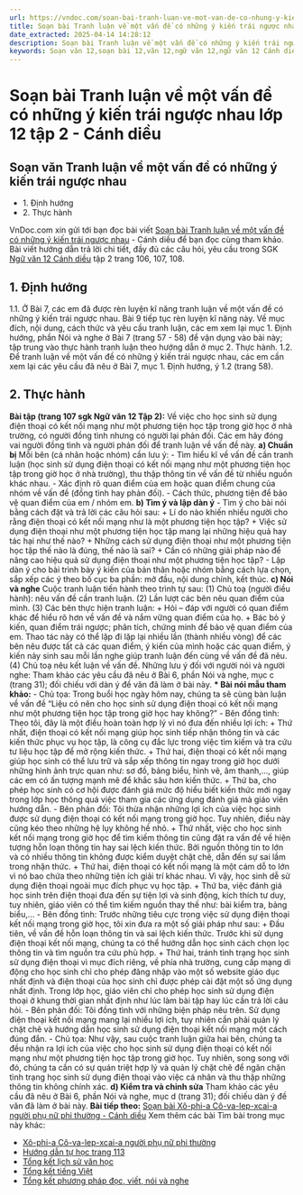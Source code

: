 ```yaml
---
url: https://vndoc.com/soan-bai-tranh-luan-ve-mot-van-de-co-nhung-y-kien-trai-nguoc-nhau-lop-12-tap-2-canh-dieu-331432
title: Soạn bài Tranh luận về một vấn đề có những ý kiến trái ngược nhau lớp 12 tập 2 - Cánh diều - VnDoc.com
date_extracted: 2025-04-14 14:28:12
description: Soạn bài Tranh luận về một vấn đề có những ý kiến trái ngược nhau - Cánh diều được VnDoc.com sưu tầm và xin gửi tới bạn đọc cùng tham khảo.
keywords: Soạn văn 12,soạn bài 12,văn 12,ngữ văn 12,ngữ văn 12 Cánh diều,soạn ngữ văn 12,giải ngữ văn 12,soạn văn 12 Cánh diều,soạn văn 12 Cánh diều ngắn nhất,soạn bài 12 cánh diều,soạn văn 12 tập 2 trang 106 Cánh diều,Soạn bài Tranh luận về một vấn đề có những ý kiến trái ngược nhau Cánh diều,Soạn văn Tranh luận về một vấn đề có những ý kiến trái ngược nhau,soạn bài Tranh luận về một vấn đề có những ý kiến trái ngược nhau,soạn văn 12 tập 2 trang 107,soạn văn 12 tập 2 trang 108
---
```


# Soạn bài Tranh luận về một vấn đề có những ý kiến trái ngược nhau lớp 12 tập 2 - Cánh diều
## Soạn văn Tranh luận về một vấn đề có những ý kiến trái ngược nhau
  * 1\. Định hướng
  * 2\. Thực hành

VnDoc.com xin gửi tới bạn đọc bài viết [Soạn bài Tranh luận về một vấn đề có những ý kiến trái ngược nhau](<https://vndoc.com/soan-bai-tranh-luan-ve-mot-van-de-co-nhung-y-kien-trai-nguoc-nhau-lop-12-tap-2-canh-dieu-331432>) \- Cánh diều để bạn đọc cùng tham khảo. Bài viết hướng dẫn trả lời chi tiết, đầy đủ các câu hỏi, yêu cầu trong SGK [Ngữ văn 12 Cánh diều](<https://vndoc.com/soan-van-12-canh-dieu>) tập 2 trang 106, 107, 108.
## 1\. Định hướng
1.1. Ở Bài 7, các em đã được rèn luyện kĩ năng tranh luận về một vấn đề có những ý kiến trái ngược nhau. Bài 9 tiếp tục rèn luyện kĩ năng này. Về mục đích, nội dung, cách thức và yêu cầu tranh luận, các em xem lại mục 1. Định hướng, phần Nói và nghe ở Bài 7 \(trang 57 - 58\) để vận dụng vào bài này; tập trung vào thực hành tranh luận theo hướng dẫn ở mục 2. Thực hành.
1.2. Để tranh luận về một vấn đề có những ý kiến trái ngược nhau, các em cần xem lại các yêu cầu đã nêu ở Bài 7, mục 1. Định hướng, ý 1.2 \(trang 58\).
## 2\. Thực hành
**Bài tập \(trang 107 sgk Ngữ văn 12 Tập 2\):** Về việc cho học sinh sử dụng điện thoại có kết nối mạng như một phương tiện học tập trong giờ học ở nhà trường, có người đồng tình nhưng có người lại phản đối. Các em hãy đóng vai người đồng tình và người phản đối để tranh luận về vấn đề này.
**a\) Chuẩn bị**
Mỗi bên \(cá nhân hoặc nhóm\) cần lưu ý:
\- Tìm hiểu kĩ về vấn đề cần tranh luận \(học sinh sử dụng điện thoại có kết nối mạng như một phương tiện học tập trong giờ học ở nhà trường\), thu thập thông tin về vấn đề từ nhiều nguồn khác nhau.
\- Xác định rõ quan điểm của em hoặc quan điểm chung của nhóm về vấn đề \(đồng tình hay phản đối\).
\- Cách thức, phương tiện để bảo vệ quan điểm của em / nhóm em.
**b\) Tìm ý và lập dàn ý**
\- Tìm ý cho bài nói bằng cách đặt và trả lời các câu hỏi sau:
\+ Lí do nào khiến nhiều người cho rằng điện thoại có kết nối mạng như là một phương tiện học tập?
\+ Việc sử dụng điện thoại như một phương tiện học tập mang lại những hiệu quả hay tác hại như thế nào?
\+ Những cách sử dụng điện thoại như một phương tiện học tập thế nào là đúng, thế nào là sai?
\+ Cần có những giải pháp nào để nâng cao hiệu quả sử dụng điện thoại như một phương tiện học tập?
\- Lập dàn ý cho bài trình bày ý kiến của bản thân hoặc nhóm bằng cách lựa chọn, sắp xếp các ý theo bố cục ba phần: mở đầu, nội dung chính, kết thúc.
**c\) Nói và nghe**
Cuộc tranh luận tiến hành theo trình tự sau:
\(1\) Chủ toạ \(người điều hành\): nêu vấn đề cần tranh luận.
\(2\) Lần lượt các bên nêu quan điểm của mình.
\(3\) Các bên thực hiện tranh luận:
\+ Hỏi – đáp với người có quan điểm khác để hiểu rõ hơn về vấn đề và nắm vững quan điểm của họ.
\+ Bác bỏ ý kiến, quan điểm trái ngược; phân tích, chứng minh để bảo vệ quan điểm của em. Thao tác này có thể lặp đi lặp lại nhiều lần \(thành nhiều vòng\) để các bên nêu được tất cả các quan điểm, ý kiến của mình hoặc các quan điểm, ý kiến nảy sinh sau mỗi lần nghe giúp tranh luận đến cùng về vấn đề đã nêu.
\(4\) Chủ toạ nêu kết luận về vấn đề.
Những lưu ý đối với người nói và người nghe: Tham khảo các yêu cầu đã nêu ở Bài 6, phần Nói và nghe, mục c \(trang 31\); đối chiếu với dàn ý đề văn đã làm ở bài này.
**\* Bài nói mẫu tham khảo:**
\- Chủ tọa: Trong buổi học ngày hôm nay, chúng ta sẽ cùng bàn luận về vấn đề “Liệu có nên cho học sinh sử dụng điện thoại có kết nối mạng như một phương tiện học tập trong giờ học hay không?”
\- Bên đồng tình: Theo tôi, đây là một điều hoàn toàn hợp lý vì nó đưa đến nhiều lợi ích:
\+ Thứ nhất, điện thoại có kết nối mạng giúp học sinh tiếp nhận thông tin và các kiến thức phục vụ học tập, là công cụ đắc lực trong việc tìm kiếm và tra cứu tư liệu học tập để mở rộng kiến thức.
\+ Thứ hai, điện thoại có kết nối mạng giúp học sinh có thể lưu trữ và sắp xếp thông tin ngay trong giờ học dưới những hình ảnh trực quan như: sơ đồ, bảng biểu, hình vẽ, âm thanh,…, giúp các em có ấn tượng mạnh mẽ để khắc sâu hơn kiến thức.
\+ Thứ ba, cho phép học sinh có cơ hội được đánh giá mức độ hiểu biết kiến thức mới ngay trong lớp học thông quá việc tham gia các ứng dụng đánh giá mà giáo viên hướng dẫn.
\- Bên phản đối: Tôi thừa nhận những lợi ích của việc học sinh được sử dụng điện thoại có kết nối mạng trong giờ học. Tuy nhiên, điều này cũng kéo theo những hệ lụy không hề nhỏ.
\+ Thứ nhất, việc cho học sinh kết nối mạng trong giờ học để tìm kiếm thông tin cũng đặt ra vấn đề về hiện tượng hỗn loạn thông tin hay sai lệch kiến thức. Bởi nguồn thông tin to lớn và có nhiều thông tin không được kiểm duyệt chặt chẽ, dẫn đến sự sai lầm trong nhận thức.
\+ Thứ hai, điện thoại có kết nối mạng là một cám dỗ to lớn vì nó bao chứa theo những tiện ích giải trí khác nhau. Vì vậy, học sinh dễ sử dụng điện thoại ngoài mục đích phục vụ học tập.
\+ Thứ ba, việc đánh giá học sinh trên điện thoại đưa đến sự tiện lợi và sinh động, kích thích tư duy, tuy nhiên, giáo viên có thể tìm kiếm nguồn thay thế như: bài kiểm tra, bảng biểu,…
\- Bên đồng tình: Trước những tiêu cực trong việc sử dụng điện thoại kết nối mạng trong giờ học, tôi xin đưa ra một số giải pháp như sau:
\+ Đầu tiên, về vấn đề hỗn loạn thông tin và sai lệch kiến thức. Trước khi sử dụng điện thoại kết nối mạng, chúng ta có thể hướng dẫn học sinh cách chọn lọc
thông tin và tìm nguồn tra cứu phù hợp.
\+ Thứ hai, tránh tình trạng học sinh sử dụng điện thoại vì mục đích riêng, về phía nhà trường, cung cấp mạng di động cho học sinh chỉ cho phép đăng nhập vào một số website giáo dục nhất định và điện thoại của học sinh chỉ được phép cài đặt một số ứng dụng nhất định. Trong lớp học, giáo viên chỉ cho phép học sinh sử dụng điện thoại ở khung thời gian nhất định như lúc làm bài tập hay lúc cần trả lời câu hỏi.
\- Bên phản đối: Tôi đồng tình với những biện pháp nêu trên. Sử dụng điện thoại kết nối mạng mang lại nhiều lợi ích, tuy nhiên cần phải quản lý chặt chẽ và hướng dẫn học sinh sử dụng điện thoại kết nối mạng một cách đúng đắn.
\- Chủ tọa: Như vậy, sau cuộc tranh luận giữa hai bên, chúng ta đều nhận ra lợi ích của việc cho học sinh sử dụng điện thoại có kết nối mạng như một phương tiện học tập trong giờ học. Tuy nhiên, song song với đó, chúng ta cần có sự quán triệt hợp lý và quản lý chặt chẽ để ngăn chặn tình trạng học sinh sử dụng điện thoại vào việc cá nhân và thu thập những thông tin không chính xác.
**d\) Kiểm tra và chỉnh sửa**
Tham khảo các yêu cầu đã nêu ở Bài 6, phần Nói và nghe, mục d \(trang 31\); đối chiếu dàn ý đề văn đã làm ở bài này.
**Bài tiếp theo:** [Soạn bài Xô-phi-a Cô-va-lep-xcai-a người phụ nữ phi thường - Cánh diều](<https://vndoc.com/soan-bai-xo-phi-a-co-va-lep-xcai-a-nguoi-phu-nu-phi-thuong-canh-dieu-331436>)
Xem thêm các bài Tìm bài trong mục này khác:
  * [Xô-phi-a Cô-va-lep-xcai-a người phụ nữ phi thường](</soan-bai-xo-phi-a-co-va-lep-xcai-a-nguoi-phu-nu-phi-thuong-canh-dieu-331436>)
  * [Hướng dẫn tự học trang 113](</soan-bai-huong-dan-tu-hoc-trang-113-canh-dieu-331438>)
  * [Tổng kết lịch sử văn học](</soan-bai-tong-ket-lich-su-van-hoc-canh-dieu-331494>)
  * [Tổng kết tiếng Việt](</soan-bai-tong-ket-tieng-viet-canh-dieu-331495>)
  * [Tổng kết phương pháp đọc, viết, nói và nghe](</soan-bai-tong-ket-phuong-phap-doc-viet-noi-va-nghe-canh-dieu-331497>)

